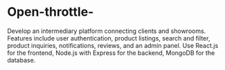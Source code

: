 # Open-throttle-
Develop an intermediary platform connecting clients and showrooms. Features include user authentication, product listings, search and filter, product inquiries, notifications, reviews, and an admin panel. Use React.js for the frontend, Node.js with Express for the backend, MongoDB for the database.

